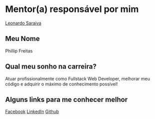 # Mentor(a) responsável por mim

[Leonardo Saraiva](/mentores/perfis/leonardo_saraiva.md)

## Meu Nome

Phillip Freitas 

## Qual meu sonho na carreira?

Atuar profissionalmente como Fullstack Web Developer, melhorar meu código e adquirir o máximo de conhecimento possível! 

## Alguns links para me conhecer melhor

[Facebook](https://www.facebook.com/phillip.jonathan.94)
[LinkedIn](https://br.linkedin.com/in/freitas-phillip-5b738a90)
[Github](https://github.com/phillip18)
